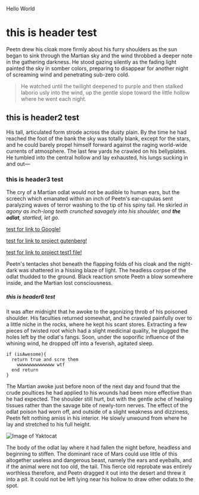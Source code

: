 



Hello World <br>

# this is header test


Peetn drew his cloak more firmly about his furry shoulders as the sun began to sink through the Martian sky and the wind throbbed a deeper note in the gathering darkness. He stood gazing silently as the fading light painted the sky in somber colors, preparing to disappear for another night of screaming wind and penetrating sub-zero cold.

>He watched until the twilight deepened to purple and then stalked laborio
>usly into the wind, up the gentle slope toward the little hollow where he went each night.

## this is header2 test

His tall, articulated form strode across the dusty plain. By the time he had reached the foot of the bank the sky was totally blank, except for the stars, and he could barely propel himself forward against the raging world-wide currents of atmosphere. The last few yards he crawled on his bellyplates. He tumbled into the central hollow and lay exhausted, his lungs sucking in and out—
### this is header3 test
The cry of a Martian odlat would not be audible to human ears, but the screech which emanated within an inch of Peetn's ear-cupulas sent paralyzing waves of terror washing to the tip of his spiny tail. He skirled *in agony as inch-long teeth crunched savagely into his shoulder, and **the odlat**, startled, let go.* 

[test for link to Google!](http://google.com)

[test for link to project gutenberg!](www.gutenberg.org)

[test for link to project test1 file!](test1.md)

Peetn's tentacles shot beneath the flapping folds of his cloak and the night-dark was shattered in a hissing blaze of light. The headless corpse of the odlat thudded to the ground. Black reaction smote Peetn a blow somewhere inside, and the Martian lost consciousness.
##### this is header6 test
It was after midnight that he awoke to the agonizing throb of his poisoned shoulder. His faculties returned somewhat, and he crawled painfully over to a little niche in the rocks, where he kept his scant stores. Extracting a few pieces of twisted root which had a slight medicinal quality, he plugged the holes left by the odlat's fangs. Soon, under the soporific influence of the whining wind, he dropped off into a feverish, agitated sleep.

```
if (isAwesome){
  return true and scre them
    wwwwwwwwwwwwww wtf
  end return
}
```

The Martian awoke just before noon of the next day and found that the crude poultices he had applied to his wounds had been more effective than he had expected. The shoulder still hurt, but with the gentle ache of healing tissues rather than the savage bite of newly-torn nerves. The effect of the odlat poison had worn off, and outside of a slight weakness and dizziness, Peetn felt nothing amiss in his interior. He slowly unwound from where he lay and stretched to his full height.

![Image of Yaktocat](https://octodex.github.com/images/yaktocat.png)

The body of the odlat lay where it had fallen the night before, headless and beginning to stiffen. The dominant race of Mars could use little of this altogether useless and dangerous beast, namely the ears and eyeballs, and if the animal were not too old, the tail. This fierce old reprobate was entirely worthless therefore, and Peetn dragged it out into the desert and threw it into a pit. It could not be left lying near his hollow to draw other odlats to the spot.

